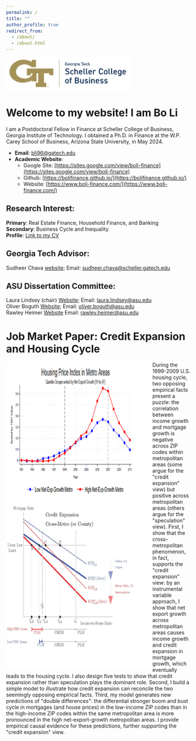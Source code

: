 ```yaml
---
permalink: /
title: ""
author_profile: true
redirect_from: 
  - /about/
  - /about.html
---
```

![Logo](/images/Logo_GT_SchellerCollegeOfBusiness.png)          


# Welcome to my website! I am Bo Li
I am a Postdoctoral Fellow in Finance at Scheller College of Business, Georgia Institute of Technology. I obtained a Ph.D. in Finance at the W.P. Carey School of Business, Arizona State University, in May 2024.  
* __Email__: [bli96@gatech.edu](bli96@gatech.edu)
* __Academic Website__:   
    * Google Site: [https://sites.google.com/view/boli-finance](https://sites.google.com/view/boli-finance)    
    * Github: [https://bolifinance.github.io/](https://bolifinance.github.io/)    
    * Website: [https://www.boli-finance.com/](https://www.boli-finance.com/)    
      
## Research Interest:
__Primary__: Real Estate Finance, Household Finance, and Banking    
__Secondary__: Business Cycle and Inequality     
__Profile__: [Link to my CV](https://www.dropbox.com/scl/fi/tqquz10o2kl268gkwtzz0/CV_Complete_BoLi_Aug2024-GoogleSite-_FullVersion.pdf?rlkey=7605us2cwhwa2umr6z3demge6&st=gornjntw&dl=0)     

## Georgia Tech Advisor:   
Sudheer Chava [website](https://www.scheller.gatech.edu/directory/faculty/chava/index.html); Email: sudheer.chava@scheller.gatech.edu  

## ASU Dissertation Committee:   
Laura Lindsey (chair) [Website](https://search.asu.edu/profile/642883); Email: laura.lindsey@asu.edu  
Oliver Boguth [Website](https://search.asu.edu/profile/1603892); Email: oliver.boguth@asu.edu  
Rawley Heimer [Website](https://search.asu.edu/profile/4304866) Email: rawley.heimer@asu.edu      



# Job Market Paper: Credit Expansion and Housing Cycle     

<img align="left" src="/images/1st_Paint_JMP_HousePrice_And_Model_LongImage.png" alt="Alt Text" width="400" height="840"> 
During the 1999-2009 U.S. housing cycle, two opposing empirical facts present a puzzle: the correlation between income growth and mortgage growth is negative across ZIP codes within metropolitan areas (some argue for the "credit expansion” view) but positive across metropolitan areas (others argue for the "speculation" view). First, I show that the cross-metropolitan phenomenon, in fact, supports the "credit expansion" view: by an instrumental variable approach, I show that net export growth across metropolitan areas causes income growth and credit expansion in mortgage growth, which eventually leads to the housing cycle. I also design five tests to show that credit expansion rather than speculation plays the dominant role. Second, I build a simple model to illustrate how credit expansion can reconcile the two seemingly opposing empirical facts. Third, my model generates new predictions of "double differences": the differential stronger boom and bust cycle in mortgages (and house prices) in the low-income ZIP codes than in the high-income ZIP codes within the same metropolitan area is more pronounced in the high net-export-growth metropolitan areas. I provide empirical causal evidence for these predictions, further supporting the "credit expansion" view.              



